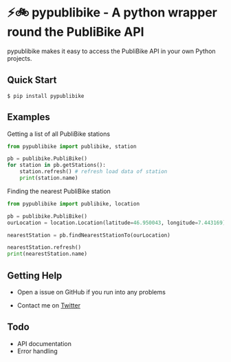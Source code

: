 ⚡️🚲 pypublibike - A python wrapper round the PubliBike API
===============================

pypublibike makes it easy to access the PubliBike API in your own Python projects.

Quick Start
-----------
    $ pip install pypublibike

Examples
-----------

Getting a list of all PubliBike stations

```python
from pypublibike import publibike, station

pb = publibike.PubliBike()
for station in pb.getStations():
	station.refresh() # refresh load data of station
	print(station.name)
```

Finding the nearest PubliBike station

```python
from pypublibike import publibike, location

pb = publibike.PubliBike()
ourLocation = location.Location(latitude=46.950043, longitude=7.443169)

nearestStation = pb.findNearestStationTo(ourLocation)

nearestStation.refresh()
print(nearestStation.name)
```


Getting Help
------------

* Open a issue on GitHub if you run into any problems

* Contact me on [Twitter](https://twitter.com/eliabieri)

Todo
------------

 * API documentation
 * Error handling
